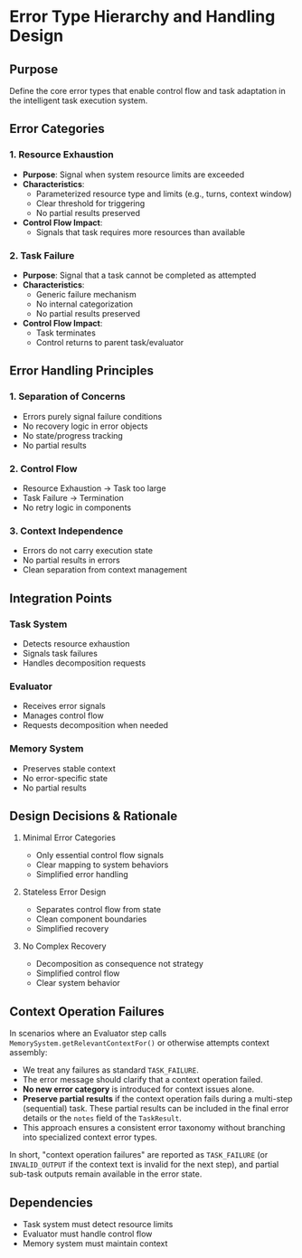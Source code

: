# Error Type Hierarchy and Handling Design

## Purpose
Define the core error types that enable control flow and task adaptation in the intelligent task execution system.

## Error Categories

### 1. Resource Exhaustion
- **Purpose**: Signal when system resource limits are exceeded
- **Characteristics**:
  - Parameterized resource type and limits (e.g., turns, context window)
  - Clear threshold for triggering
  - No partial results preserved
- **Control Flow Impact**: 
  - Signals that task requires more resources than available

### 2. Task Failure
- **Purpose**: Signal that a task cannot be completed as attempted
- **Characteristics**:
  - Generic failure mechanism
  - No internal categorization
  - No partial results preserved
- **Control Flow Impact**:
  - Task terminates
  - Control returns to parent task/evaluator

## Error Handling Principles

### 1. Separation of Concerns
- Errors purely signal failure conditions
- No recovery logic in error objects
- No state/progress tracking
- No partial results

### 2. Control Flow
- Resource Exhaustion → Task too large
- Task Failure → Termination
- No retry logic in components

### 3. Context Independence  
- Errors do not carry execution state
- No partial results in errors
- Clean separation from context management

## Integration Points

### Task System
- Detects resource exhaustion
- Signals task failures
- Handles decomposition requests

### Evaluator
- Receives error signals
- Manages control flow
- Requests decomposition when needed

### Memory System
- Preserves stable context
- No error-specific state
- No partial results

## Design Decisions & Rationale

1. Minimal Error Categories
   - Only essential control flow signals
   - Clear mapping to system behaviors
   - Simplified error handling

2. Stateless Error Design
   - Separates control flow from state
   - Clean component boundaries
   - Simplified recovery

3. No Complex Recovery
   - Decomposition as consequence not strategy
   - Simplified control flow
   - Clear system behavior

## Context Operation Failures

In scenarios where an Evaluator step calls `MemorySystem.getRelevantContextFor()` or otherwise attempts context assembly:
- We treat any failures as standard `TASK_FAILURE`.
- The error message should clarify that a context operation failed.
- **No new error category** is introduced for context issues alone.
- **Preserve partial results** if the context operation fails during a multi-step (sequential) task. These partial results can be included in the final error details or the `notes` field of the `TaskResult`.
- This approach ensures a consistent error taxonomy without branching into specialized context error types.

In short, "context operation failures" are reported as `TASK_FAILURE` (or `INVALID_OUTPUT` if the context text is invalid for the next step), and partial sub-task outputs remain available in the error state.

## Dependencies
- Task system must detect resource limits
- Evaluator must handle control flow
- Memory system must maintain context
